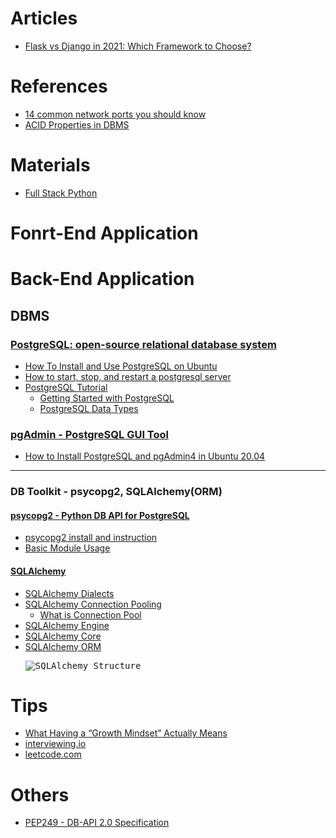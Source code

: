 # Articles
<ul>
  <li><a href="https://hackr.io/blog/flask-vs-django">Flask vs Django in 2021: Which Framework to Choose?</a></li>
</ul>

# References
<ul>
  <li><a href="https://opensource.com/article/18/10/common-network-ports">14 common network ports you should know</a></li>
  
  <li><a href="https://opensource.com/article/18/10/common-network-ports">ACID Properties in DBMS</a></li>
</ul>

# Materials
<ul>
  <li><a href="https://www.fullstackpython.com/">Full Stack Python</a></li>
</ul>

# Fonrt-End Application

# Back-End Application

## DBMS
### [PostgreSQL: open-source relational database system](https://www.postgresql.org/)
<ul>
  <li><a href="https://www.digitalocean.com/community/tutorials/how-to-install-and-use-postgresql-on-ubuntu-18-04">How To Install and Use PostgreSQL on Ubuntu</a></li>
  
  <li><a href="https://tableplus.com/blog/2018/10/how-to-start-stop-restart-postgresql-server.html">How to start, stop, and restart a postgresql server</a></li>  
  
  <li><a href="https://www.postgresqltutorial.com/">PostgreSQL Tutorial</a>
    <ul>
      <li><a href="https://www.postgresqltutorial.com/postgresql-getting-started/">Getting Started with PostgreSQL</a></li>
      <li><a href="https://www.postgresqltutorial.com/postgresql-data-types/">PostgreSQL Data Types</a></li>
    </ul>
  </li>
</ul>

### [pgAdmin - PostgreSQL GUI Tool](https://www.pgadmin.org/)
<ul>
  <li><a href="https://www.tecmint.com/install-postgresql-and-pgadmin-in-ubuntu/">How to Install PostgreSQL and pgAdmin4 in Ubuntu 20.04</a></li>
</ul>

<hr size="3">

### DB Toolkit - psycopg2, SQLAlchemy(ORM)
#### [psycopg2 - Python DB API for PostgreSQL](https://www.psycopg.org/docs/)
<ul>
  <li><a href="https://www.psycopg.org/docs/install.html">psycopg2 install and instruction</a></li>
  
  <li><a href="https://www.psycopg.org/docs/usage.html">Basic Module Usage</a></li>
</ul>

#### [SQLAlchemy](https://www.sqlalchemy.org/)
<ul>
  <li><a href="https://t.ly/LwwK">SQLAlchemy Dialects</a></li>
  
  <li><a href="https://t.ly/YOZP">SQLAlchemy Connection Pooling</a>
    <ul>
      <li><a href="https://t.ly/y2FB">What is Connection Pool</a></li>
    </ul>
  </li>
  
  <li><a href="https://t.ly/TbqZ">SQLAlchemy Engine</a></li>
  
  <li><a href="https://t.ly/pHyB">SQLAlchemy Core</a></li>
  
  <li><a href="https://t.ly/3E8J">SQLAlchemy ORM</a></li>
  
  <kbd><img src="https://t.ly/Q4Uj" alt="SQLAlchemy Structure"></kbd>  
</ul>


# Tips
<ul>
  <li><a href="https://hbr.org/2016/01/what-having-a-growth-mindset-actually-means">What Having a “Growth Mindset” Actually Means</a></li>
 
  <li><a href="https://interviewing.io/">interviewing.io</a></li>

  <li><a href="https://leetcode.com/">leetcode.com</a></li>
</ul>


# Others 
<ul>
  <li><a href="https://t.ly/YLw0">PEP249 - DB-API 2.0 Specification</a></li>
</ul>
